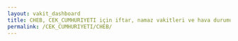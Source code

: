 ```yaml
---
layout: vakit_dashboard
title: CHEB, CEK_CUMHURIYETI için iftar, namaz vakitleri ve hava durumu - ilçe/eyalet seç
permalink: /CEK_CUMHURIYETI/CHEB/
---
```


<script type="text/javascript">
  var GLOBAL_COUNTRY = 'CEK_CUMHURIYETI';
  var GLOBAL_CITY = 'CHEB';
  var GLOBAL_STATE = '';
  var lat = 72;
  var lon = 21;
</script>
